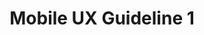 ---
# This topic lives at
# https://digital.gov/topics/mobile-ux-guideline-1

# Topic Title
title: "Mobile UX Guideline 1"

# description — keep it short and clear
# summary: ""

# Weight
weight: 1

# For more information on managing topics,
# see https://github.com/GSA/digitalgov.gov/wiki/topics
---